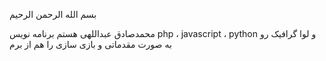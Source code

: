 بسم الله الرحمن الرحیم

محمدصادق عبداللهی هستم برنامه نویس php ، javascript ، python و لوا
گرافیک رو به صورت مقدماتی و بازی سازی را هم از برم

